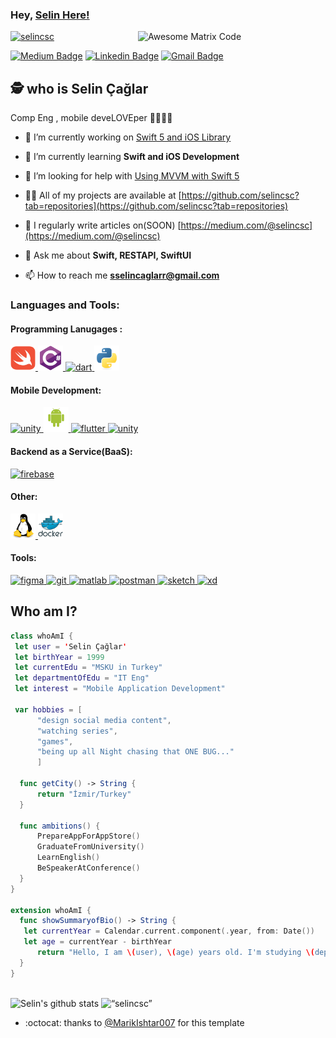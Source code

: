 

### Hey, [Selin Here!](https://selincsc.medium.com)

<img src = 'https://media.giphy.com/media/jTNG3RF6EwbkpD4LZx/giphy.gif' width= 300 alt = 'Awesome Matrix Code' align='right'/>

<p align="justify">
  <a href='https://findmentor.network/peer/selin-çağlar-011065207'>
    <img src="https://komarev.com/ghpvc/?username=selincsc" alt="selincsc" /> 
  <a/>
</p>

[![Medium Badge](https://img.shields.io/badge/-selincsc-black?style=flat-square&logo=Medium&logoColor=white&link=https://selincsc.medium.com)](https://selincsc.medium.com)
[![Linkedin Badge](https://img.shields.io/badge/-selincaglar-blue?style=flat-square&logo=Linkedin&logoColor=white&link=https://www.linkedin.com/in/selin-çağlar-011065207/)](https://www.linkedin.com/in/selin-çağlar-011065207/)
[![Gmail Badge](https://img.shields.io/badge/-sselincaglarr@gmail.com-c14438?style=flat-square&logo=Gmail&logoColor=white&link=mailto:sselincaglarr@gmail.com)](mailto:sselincaglarr@gmail.com)

## :detective: who is Selin Çağlar
Comp Eng , mobile deveLOVEper  👩🏼‍💻📲







- 🔭 I’m currently working on [Swift 5 and iOS Library](https://github.com/selincsc?tab=repositories)

- 🌿 I’m currently learning **Swift and iOS Development**

- 🤝 I’m looking for help with [Using MVVM with Swift 5](https://github.com/selincsc?tab=repositories)

- 👩‍💻 All of my projects are available at [https://github.com/selincsc?tab=repositories](https://github.com/selincsc?tab=repositories)

- 📝 I regularly write articles on(SOON) [https://medium.com/@selincsc](https://medium.com/@selincsc)

- 💬 Ask me about **Swift, RESTAPI, SwiftUI**

- 📫 How to reach me **sselincaglarr@gmail.com**




<h3 align="left">Languages and Tools:</h3>
<h4 align="left">Programming Lanugages :</h4>
<a href="https://developer.apple.com/swift/" target="_blank"> <img src="https://raw.githubusercontent.com/devicons/devicon/master/icons/swift/swift-original.svg" alt="swift" width="40" height="40"/> </a> 
<a href="https://www.w3schools.com/cs/" target="_blank"> <img src="https://raw.githubusercontent.com/devicons/devicon/master/icons/csharp/csharp-original.svg" alt="csharp" width="40" height="40"/> </a>
<a href="https://dart.dev" target="_blank"> <img src="https://www.vectorlogo.zone/logos/dartlang/dartlang-icon.svg" alt="dart" width="40" height="40"/> </a>
<a href="https://www.python.org" target="_blank"> <img src="https://raw.githubusercontent.com/devicons/devicon/master/icons/python/python-original.svg" alt="python" width="40" height="40"/> </a> 
<h4 align="left">Mobile Development:</h4>
 <a href="https://wikimedia.org/" target="_blank"> <img src="https://icons-for-free.com/iconfiles/png/512/company+ios+ipad+iphone+logo+technology+icon-1320192795152509008.png" alt="unity" width="40" height="40"/> </a>
<a href="https://developer.android.com" target="_blank"> <img src="https://raw.githubusercontent.com/devicons/devicon/master/icons/android/android-original-wordmark.svg" alt="android" width="40" height="40"/> </a>
<a href="https://flutter.dev" target="_blank"> <img src="https://www.vectorlogo.zone/logos/flutterio/flutterio-icon.svg" alt="flutter" width="40" height="40"/> </a>
 <a href="https://unity.com/" target="_blank"> <img src="https://www.vectorlogo.zone/logos/unity3d/unity3d-icon.svg" alt="unity" width="40" height="40"/> </a>

<h4 align="left">Backend as a Service(BaaS): </h4>
<a href="https://firebase.google.com/" target="_blank"> <img src="https://www.vectorlogo.zone/logos/firebase/firebase-icon.svg" alt="firebase" width="40" height="40"/> </a> 
<h4 align="left">Other: </h4>
<a href="https://www.linux.org/" target="_blank"> <img src="https://raw.githubusercontent.com/devicons/devicon/master/icons/linux/linux-original.svg" alt="linux" width="40" height="40"/> </a><a href="https://www.docker.com/" target="_blank"> <img src="https://raw.githubusercontent.com/devicons/devicon/master/icons/docker/docker-original-wordmark.svg" alt="linux" width="40" height="40"/> </a>


<h4 align="left">Tools:</h4>
 <a href="https://www.figma.com/" target="_blank" rel="noreferrer"> <img src="https://www.vectorlogo.zone/logos/figma/figma-icon.svg" alt="figma" width="40" height="40"/> </a> <a href="https://git-scm.com/" target="_blank" rel="noreferrer"> <img src="https://www.vectorlogo.zone/logos/git-scm/git-scm-icon.svg" alt="git" width="40" height="40"/> </a> <a href="https://www.mathworks.com/" target="_blank" rel="noreferrer"> <img src="https://upload.wikimedia.org/wikipedia/commons/2/21/Matlab_Logo.png" alt="matlab" width="40" height="40"/> </a> <a href="https://postman.com" target="_blank" rel="noreferrer"> <img src="https://www.vectorlogo.zone/logos/getpostman/getpostman-icon.svg" alt="postman" width="40" height="40"/> </a> <a href="https://www.sketch.com/" target="_blank" rel="noreferrer"> <img src="https://www.vectorlogo.zone/logos/sketchapp/sketchapp-icon.svg" alt="sketch" width="40" height="40"/> </a> <a href="https://www.adobe.com/products/xd.html" target="_blank" rel="noreferrer"> <img src="https://cdn.worldvectorlogo.com/logos/adobe-xd.svg" alt="xd" width="40" height="40"/> </a> </p>





 
 
 ## Who am I?
 ```swift
class whoAmI {
  let user = 'Selin Çağlar'
  let birthYear = 1999
  let currentEdu = "MSKU in Turkey"
  let departmentOfEdu = "IT Eng"
  let interest = "Mobile Application Development"

  var hobbies = [
  	   "design social media content",
  	   "watching series",
  	   "games",
  	   "being up all Night chasing that ONE BUG..."
  	   ]
   
   func getCity() -> String {
       return "İzmir/Turkey"
   }

   func ambitions() {
       PrepareAppForAppStore()
       GraduateFromUniversity()
       LearnEnglish()
       BeSpeakerAtConference()
   }
}

extension whoAmI {
   func showSummaryofBio() -> String {
   	let currentYear = Calendar.current.component(.year, from: Date())
   	let age = currentYear - birthYear
       return "Hello, I am \(user), \(age) years old. I'm studying \(departmentOfEdu) at \(currentEdu). I am currently interested in \(interest)"
   }
}
	
 ```

![Selin's github stats](https://github-readme-stats.vercel.app/api?username=selincsc&show_icons=true&hide=[%22issues%22])
<img align=“right” src="https://github-readme-streak-stats.herokuapp.com/?user=selincsc&" alt=“selincsc” />


 
- :octocat: thanks to [@MarikIshtar007](https://github.com/MarikIshtar007) for this template 





